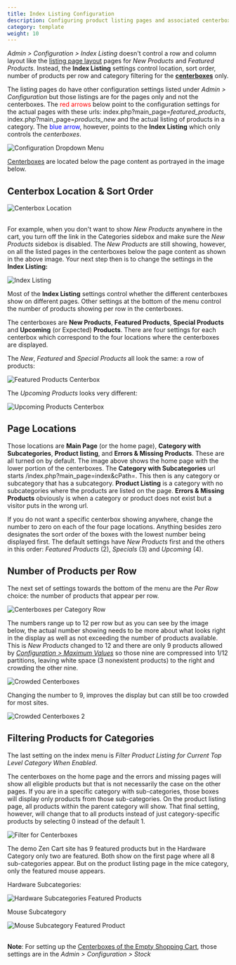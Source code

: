 ```yaml
---
title: Index Listing Configuration 
description: Configuring product listing pages and associated centerboxes
category: template
weight: 10
---
```


*Admin > Configuration > Index Listing* doesn't control a row and column layout like the [listing page layout](/user/template/listing_page_layout/) pages for *New Products* and *Featured Products*. Instead, the **Index Listing** settings control location, sort order, number of products per row and category filtering for the  [**centerboxes**](/user/template/centerboxes/) only.

The listing pages do have other configuration settings listed under *Admin > Configuration* but those listings are for the pages only and not the centerboxes. The <span style="color:red">red arrows</span> below point to the configuration settings for the actual pages with these urls: index.php?main_page=*featured_products*, index.php?main_page=*products_new* and the actual listing of products in a category. The <span style="color:blue;">blue arrow</span>, however, points to the **Index Listing** which only controls the *centerboxes*.

![Configuration Dropdown Menu](/images/config_dropdown_cutout.png) 

[Centerboxes](/user/template/centerboxes/) are located below the page content as portrayed in the image below. 

## Centerbox Location & Sort Order

![Centerbox Location](/images/centerbox_location.png)
<br><br>

For example, when you don't want to show *New Products* anywhere in the cart, you turn off the link in the Categories sidebox and make sure the *New Products* sidebox is disabled. The *New Products* are still showing, however, on all the listed pages in the centerboxes below the page content as shown in the above image. Your next step then is to change the settings in the **Index Listing:** 

![Index Listing](/images/index_listing.png)

Most of the **Index Listing** settings control whether the different centerboxes show on different pages. Other settings at the bottom of the menu control the number of products showing per row in the centerboxes. 

The centerboxes are **New Products**, **Featured Products**, **Special Products** and **Upcoming** (or Expected) **Products**. There are four settings for each centerbox which correspond to the four locations where the centerboxes are displayed.


The *New*, *Featured* and *Special Products* all look the same: a row of products: 

![Featured Products Centerbox](/images/centerbox_featured.png)

The *Upcoming Products* looks very different:

![Upcoming Products Centerbox](/images/centerbox_upcoming.png)

## Page Locations

Those locations are **Main Page** (or the home page), **Category with Subcategories**, **Product listing**, and **Errors & Missing Products**. These are all turned on by default. The image above shows the home page with the lower portion of the centerboxes. The  **Category with Subcategories** url starts /index.php?main_page=index&cPath=. This then is any category or subcategory that has a subcategory. **Product Listing** is a category with no subcategories where the products are listed on the page. **Errors & Missing Products** obviously is when a category or product does not exist but a visitor puts in the wrong url.  

If you do not want a specific centerbox showing anywhere, change the number to zero on each of the four page locations. Anything besides zero designates the sort order of the boxes with the lowest number being displayed first. The default settings have *New Products* first and the others in this order: *Featured Products* (2), *Specials* (3) and *Upcoming* (4). 

## Number of Products per Row

The next set of settings towards the bottom of the menu are the *Per Row* choice: the number of products that appear per row. 

![Centerboxes per Category Row](/images/centerbox_per_row.png)

The numbers range up to 12 per row but as you can see by the image below, the actual number showing needs to be more about what looks right in the display as well as not exceeding the number of products available. This is *New Products* changed to 12 and there are only 9 products allowed by [*Configuration > Maximum Values*](/user/admin_pages/configuration/configuration_maximumvalues/) so those nine are compressed into 1/12 partitions, leaving white space (3 nonexistent products) to the right and crowding the other nine.

![Crowded Centerboxes](/images/centerbox_per_row_expanded.png)

Changing the number to 9, improves the display but can still be too crowded for most sites.

![Crowded Centerboxes 2](/images/centerbox_per_row_expanded2.png)

## Filtering Products for Categories

The last setting on the index menu is <em>Filter Product Listing for Current Top Level Category When Enabled</em>.

The centerboxes on the home page and the errors and missing pages will show all eligible products but that is not necessarily the case on the other pages.  If you are in a specific category with sub-categories, those boxes will display only products from those sub-categories. On the product listing page, all products within the parent category will show. That final setting, however, will change that to all products instead of just category-specific products by selecting 0 instead of the default 1. 

![Filter for Centerboxes](/images/centerbox_filter.png)

The demo Zen Cart site has 9 featured products but in the Hardware Category only two are featured. Both show on the first page where all 8 sub-categories appear. But on the product listing page in the mice category, only the featured mouse appears.

Hardware Subcategories:

![Hardware Subcategories Featured Products](/images/centerbox_featured_hardware2.png)

Mouse Subcategory

![Mouse Subcategory Featured Product](/images/centerbox_featured_hardware.png)
<br><br>

**Note**: For setting up the [Centerboxes of the Empty Shopping Cart](/user/admin_pages/configuration/configuration_stock/), those settings are in the *Admin > Configuration > Stock*
